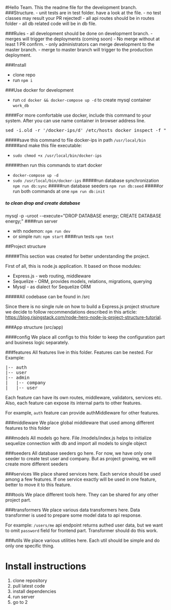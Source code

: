 #Hello Team.
This the readme file for the development branch.
   ###Structure.
    - unit tests are in test folder. have a look at the file. 
    - no test classes may result your PR rejected!
    - all api routes should be in routes folder
    - all db related code will be in db file.
    
  ###Rules
    - all development should be done on development branch.
    - merges will trigger the deployments (coming soon)
    - No merge without at least 1 PR confirm.
    - only administrators can merge development to the master branch.
    - merge to master branch will trigger to the production deployment.

  ###Install
  - clone repo
  - run `npm i`

  ###Use docker for development 
  - run `cd docker && docker-compose up -d` to create mysql container `work_db`

  ####For more comfortable use docker, include this command to your system. After you can use name container in browser address line.  
  <pre>sed -i.old -r '/docker-ips/d' /etc/hosts docker inspect -f "{{.NetworkSettings.IPAddress}}   {{.Name}}   #docker-ips" $(docker ps -q) | sed -e 's/\///' >> /etc/hosts</pre>

  #####save this command to file docker-ips in path `/usr/local/bin`
  #####and make this file executable:
  - `sudo chmod +x /usr/local/bin/docker-ips`

  #####then run this commands to start docker
  - `docker-compose up -d`
  - `sudo /usr/local/bin/docker-ips`
  #####run database synchronization 
  `npm run db:sync`
  #####run database seeders
  `npm run db:seed`
  #####or run both commands at one
  `npm run db:init`
  ##### to clean drop and create database 
  mysql -p -uroot --execute="DROP DATABASE energy; CREATE DATABASE energy;"
  ####run server
  - with nodemon: `npm run dev`
  - or simple run: `npm start`
  ####run tests `npm test`


##Project structure

#####This section was created for better understanding the project.

First of all, this is node.js application. It based on those modules:

- Express.js - web routing, middleware
- Sequelize - ORM, provides models, relations, migrations, querying
- Mysql - as dialect for Sequelize ORM

#####All codebase can be found in /src

Since there is no single rule on how to build a Express.js project structure
we decide to follow recommendations described in this article:
<https://blog.risingstack.com/node-hero-node-js-project-structure-tutorial>.

###App structure (src/app)

####config
We place all configs to this folder to keep the configuration part and business logic separately.

###features
All features live in this folder. Features can be nested. For Example:
<pre>
|-- auth
|-- user
|-- admin
|   |-- company
|   |-- user
</pre>

Each feature can have its own routes, middleware, validators, services etc.
Also, each feature can expose its internal parts to other features.

For example, `auth` feature can provide authMiddleware for other features.

###middleware
We place global middleware that used among different features to this folder

###models
All models go here. File /models/index.js helps to initialize sequelize connection with db
and import all models to single object

###seeders
All database seeders go here. For now, we have only one seeder to create test user and company.
But as project growing, we will create more different seeders

###services
We place shared services here. Each service should be used among a few features.
If one service exactly will be used in one feature, better to move it to this feature.

###tools
We place different tools here. They can be shared for any other project part.

###transformers
We place various data transformers here. Data transformer is used to prepare some model data
to api response.

For example: `/users/me` api endpoint returns authed user data, but we want to omit `password`
field for frontend part. Transformer should do this work.

###utils
We place various utilities here. Each util should be simple and do only one specific thing.

# Install instructions
1. clone repository
2. pull latest code
3. install dependencies 
4. run server
5. go to 2
